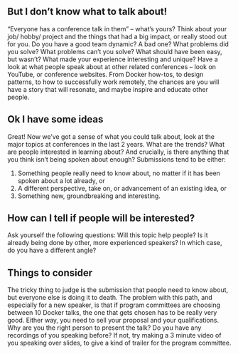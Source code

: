 ## But I don’t know what to talk about!

“Everyone has a conference talk in them” – what’s yours? Think about your job/ hobby/ project and the things that had a big impact, or really stood out for you.
Do you have a good team dynamic? A bad one? What problems did you solve? What problems can’t you solve? What should have been easy, but wasn’t? What made your experience interesting and unique?
Have a look at what people speak about at other related conferences – look on YouTube, or conference websites. From Docker how-tos, to design patterns, to how to successfully work remotely, the chances are you will have a story that will resonate, and maybe inspire and educate other people.

## Ok I have some ideas

Great! Now we’ve got a sense of what you could talk about, look at the major topics at conferences in the last 2 years. What are the trends? What are people interested in learning about? And crucially, is there anything that you think isn’t being spoken about enough?
Submissions tend to be either:
1) Something people really need to know about, no matter if it has been spoken about a lot already, or
2) A different perspective, take on, or advancement of an existing idea, or
3) Something new, groundbreaking and interesting.

## How can I tell if people will be interested?

Ask yourself the following questions:
 Will this topic help people?
 Is it already being done by other, more experienced speakers?
 In which case, do you have a different angle?

## Things to consider

The tricky thing to judge is the submission that people need to know about, but everyone else is doing it to death. The problem with this path, and especially for a new speaker, is that if program committees are choosing between 10 Docker talks, the one that gets chosen has to be really very good.
Either way, you need to sell your proposal and your qualifications. Why are you the right person to present the talk? Do you have any recordings of you speaking before? If not, try making a 3 minute video of you speaking over slides, to give a kind of trailer for the program committee.
